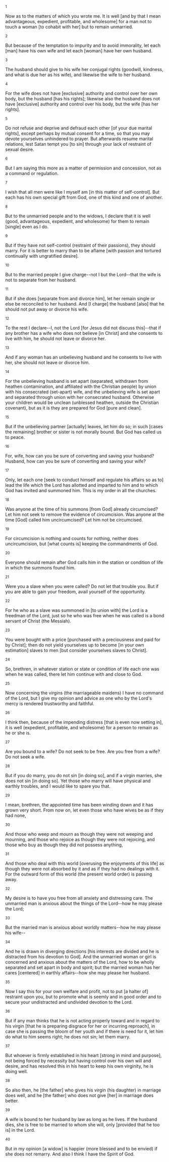 <sup>1</sup> 

Now as to the matters of which you wrote me. It is well [and by that I mean advantageous, expedient, profitable, and wholesome] for a man not to touch a woman [to cohabit with her] but to remain unmarried. 

<sup>2</sup> 

But because of the temptation to impurity and to avoid immorality, let each [man] have his own wife and let each [woman] have her own husband. 

<sup>3</sup> 

The husband should give to his wife her conjugal rights (goodwill, kindness, and what is due her as his wife), and likewise the wife to her husband. 

<sup>4</sup> 

For the wife does not have [exclusive] authority and control over her own body, but the husband [has his rights]; likewise also the husband does not have [exclusive] authority and control over his body, but the wife [has her rights]. 

<sup>5</sup> 

Do not refuse and deprive and defraud each other [of your due marital rights], except perhaps by mutual consent for a time, so that you may devote yourselves unhindered to prayer. But afterwards resume marital relations, lest Satan tempt you [to sin] through your lack of restraint of sexual desire. 

<sup>6</sup> 

But I am saying this more as a matter of permission and concession, not as a command or regulation. 

<sup>7</sup> 

I wish that all men were like I myself am [in this matter of self-control]. But each has his own special gift from God, one of this kind and one of another. 

<sup>8</sup> 

But to the unmarried people and to the widows, I declare that it is well (good, advantageous, expedient, and wholesome) for them to remain [single] even as I do. 

<sup>9</sup> 

But if they have not self-control (restraint of their passions), they should marry. For it is better to marry than to be aflame [with passion and tortured continually with ungratified desire]. 

<sup>10</sup> 

But to the married people I give charge--not I but the Lord--that the wife is not to separate from her husband. 

<sup>11</sup> 

But if she does [separate from and divorce him], let her remain single or else be reconciled to her husband. And [I charge] the husband [also] that he should not put away or divorce his wife. 

<sup>12</sup> 

To the rest I declare--I, not the Lord [for Jesus did not discuss this]--that if any brother has a wife who does not believe [in Christ] and she consents to live with him, he should not leave or divorce her. 

<sup>13</sup> 

And if any woman has an unbelieving husband and he consents to live with her, she should not leave or divorce him. 

<sup>14</sup> 

For the unbelieving husband is set apart (separated, withdrawn from heathen contamination, and affiliated with the Christian people) by union with his consecrated (set-apart) wife, and the unbelieving wife is set apart and separated through union with her consecrated husband. Otherwise your children would be unclean (unblessed heathen, outside the Christian covenant), but as it is they are prepared for God [pure and clean]. 

<sup>15</sup> 

But if the unbelieving partner [actually] leaves, let him do so; in such [cases the remaining] brother or sister is not morally bound. But God has called us to peace. 

<sup>16</sup> 

For, wife, how can you be sure of converting and saving your husband? Husband, how can you be sure of converting and saving your wife? 

<sup>17</sup> 

Only, let each one [seek to conduct himself and regulate his affairs so as to] lead the life which the Lord has allotted and imparted to him and to which God has invited and summoned him. This is my order in all the churches. 

<sup>18</sup> 

Was anyone at the time of his summons [from God] already circumcised? Let him not seek to remove the evidence of circumcision. Was anyone at the time [God] called him uncircumcised? Let him not be circumcised. 

<sup>19</sup> 

For circumcision is nothing and counts for nothing, neither does uncircumcision, but [what counts is] keeping the commandments of God. 

<sup>20</sup> 

Everyone should remain after God calls him in the station or condition of life in which the summons found him. 

<sup>21</sup> 

Were you a slave when you were called? Do not let that trouble you. But if you are able to gain your freedom, avail yourself of the opportunity. 

<sup>22</sup> 

For he who as a slave was summoned in [to union with] the Lord is a freedman of the Lord, just so he who was free when he was called is a bond servant of Christ (the Messiah). 

<sup>23</sup> 

You were bought with a price [purchased with a preciousness and paid for by Christ]; then do not yield yourselves up to become [in your own estimation] slaves to men [but consider yourselves slaves to Christ]. 

<sup>24</sup> 

So, brethren, in whatever station or state or condition of life each one was when he was called, there let him continue with and close to God. 

<sup>25</sup> 

Now concerning the virgins (the marriageable maidens) I have no command of the Lord, but I give my opinion and advice as one who by the Lord's mercy is rendered trustworthy and faithful. 

<sup>26</sup> 

I think then, because of the impending distress [that is even now setting in], it is well (expedient, profitable, and wholesome) for a person to remain as he or she is. 

<sup>27</sup> 

Are you bound to a wife? Do not seek to be free. Are you free from a wife? Do not seek a wife. 

<sup>28</sup> 

But if you do marry, you do not sin [in doing so], and if a virgin marries, she does not sin [in doing so]. Yet those who marry will have physical and earthly troubles, and I would like to spare you that. 

<sup>29</sup> 

I mean, brethren, the appointed time has been winding down and it has grown very short. From now on, let even those who have wives be as if they had none, 

<sup>30</sup> 

And those who weep and mourn as though they were not weeping and mourning, and those who rejoice as though they were not rejoicing, and those who buy as though they did not possess anything, 

<sup>31</sup> 

And those who deal with this world [overusing the enjoyments of this life] as though they were not absorbed by it and as if they had no dealings with it. For the outward form of this world (the present world order) is passing away. 

<sup>32</sup> 

My desire is to have you free from all anxiety and distressing care. The unmarried man is anxious about the things of the Lord--how he may please the Lord; 

<sup>33</sup> 

But the married man is anxious about worldly matters--how he may please his wife-- 

<sup>34</sup> 

And he is drawn in diverging directions [his interests are divided and he is distracted from his devotion to God]. And the unmarried woman or girl is concerned and anxious about the matters of the Lord, how to be wholly separated and set apart in body and spirit; but the married woman has her cares [centered] in earthly affairs--how she may please her husband. 

<sup>35</sup> 

Now I say this for your own welfare and profit, not to put [a halter of] restraint upon you, but to promote what is seemly and in good order and to secure your undistracted and undivided devotion to the Lord. 

<sup>36</sup> 

But if any man thinks that he is not acting properly toward and in regard to his virgin [that he is preparing disgrace for her or incurring reproach], in case she is passing the bloom of her youth and if there is need for it, let him do what to him seems right; he does not sin; let them marry. 

<sup>37</sup> 

But whoever is firmly established in his heart [strong in mind and purpose], not being forced by necessity but having control over his own will and desire, and has resolved this in his heart to keep his own virginity, he is doing well. 

<sup>38</sup> 

So also then, he [the father] who gives his virgin (his daughter) in marriage does well, and he [the father] who does not give [her] in marriage does better. 

<sup>39</sup> 

A wife is bound to her husband by law as long as he lives. If the husband dies, she is free to be married to whom she will, only [provided that he too is] in the Lord. 

<sup>40</sup> 

But in my opinion [a widow] is happier (more blessed and to be envied) if she does not remarry. And also I think I have the Spirit of God.